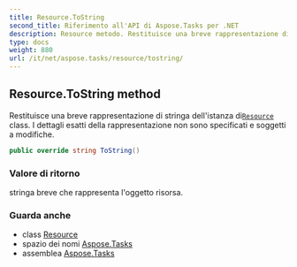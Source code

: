 ```yaml
---
title: Resource.ToString
second_title: Riferimento all'API di Aspose.Tasks per .NET
description: Resource metodo. Restituisce una breve rappresentazione di stringa dellistanza diResource class. I dettagli esatti della rappresentazione non sono specificati e soggetti a modifiche.
type: docs
weight: 880
url: /it/net/aspose.tasks/resource/tostring/
---
```

## Resource.ToString method

Restituisce una breve rappresentazione di stringa dell'istanza di[`Resource`](../) class. I dettagli esatti della rappresentazione non sono specificati e soggetti a modifiche.

```csharp
public override string ToString()
```

### Valore di ritorno

stringa breve che rappresenta l'oggetto risorsa.

### Guarda anche

* class [Resource](../)
* spazio dei nomi [Aspose.Tasks](../../resource/)
* assemblea [Aspose.Tasks](../../../)


